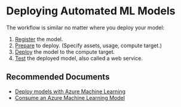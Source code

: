 <properties
	pageTitle="Deploying Automated ML Models"
	description="Deploying Automated ML Models"
	infoBubbleText="Deploying Automated ML Models"
	service="microsoft.machinelearning.automl"
	resource="automl"
	authors="Sabina"
	ms.author="sacartac"
	supportTopicIds="32690853"
	productPesIds="16644"
	cloudEnvironments="Public"
	articleId="microsoft.machinelearning.automl.deployment"
	selfHelpType="generic"
/>

# Deploying Automated ML Models

The workflow is similar no matter where you deploy your model:

1. [Register](https://docs.microsoft.com/azure/machine-learning/how-to-deploy-and-where#registermodel) the model.
1. [Prepare](https://docs.microsoft.com/azure/machine-learning/how-to-deploy-and-where#prepare-to-deploy) to deploy. (Specify assets, usage, compute target.)
1. [Deploy](https://docs.microsoft.com/azure/machine-learning/how-to-deploy-and-where#deploy-to-target) the model to the compute target.
1. [Test](https://docs.microsoft.com/azure/machine-learning/how-to-consume-web-service) the deployed model, also called a web service.



## **Recommended Documents**

* [Deploy models with Azure Machine Learning](https://docs.microsoft.com/azure/machine-learning/how-to-deploy-and-where)
* [Consume an Azure Machine Learning Model](https://docs.microsoft.com/azure/machine-learning/how-to-consume-web-service)